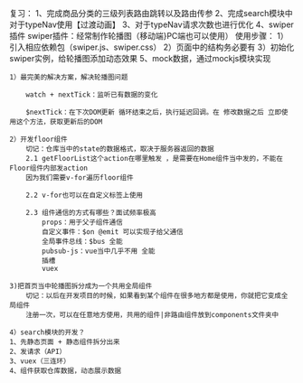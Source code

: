 复习：
    1、完成商品分类的三级列表路由跳转以及路由传参
    2、完成search模块中对于typeNav使用【过渡动画】
    3、对于typeNav请求次数也进行优化
    4、swiper插件
        swiper插件：经常制作轮播图（移动端}PC端也可以使用）
        使用步骤：
            1）引入相应依赖包（swiper.js、swiper.css）
            2）页面中的结构务必要有
            3）初始化swiper实例，给轮播图添加动态效果
    5、mock数据，通过mockjs模块实现    

    1）最完美的解决方案，解决轮播图问题 
        
        watch + nextTick：监听已有数据的变化

        $nextTick：在下次DOM更新 循环结束之后，执行延迟回调。在 修改数据之后 立即使用这个方法，获取更新后的DOM
    
    2）开发floor组件
        切记：仓库当中的state的数据格式，取决于服务器返回的数据
        2.1 getFloorList这个action在哪里触发 ，是需要在Home组件当中发的，不能在Floor组件内部发action
        因为我们需要v-for遍历floor组件

        2.2 v-for也可以在自定义标签上使用

        2.3 组件通信的方式有哪些？面试频率极高
            props：用于父子组件通信
            自定义事件：$on @emit 可以实现子给父通信
            全局事件总线：$bus 全能
            pubsub-js：vue当中几乎不用 全能
            插槽
            vuex
    
    3)把首页当中轮播图拆分成为一个共用全局组件
        切记：以后在开发项目的时候，如果看到某个组件在很多地方都是使用，你就把它变成全局组件
        注册一次，可以在任意地方使用，共用的组件|非路由组件放到components文件夹中

    4）search模块的开发？
    1、先静态页面 + 静态组件拆分出来
    2、发请求（API）
    3、vuex（三连环）
    4、组件获取仓库数据，动态展示数据